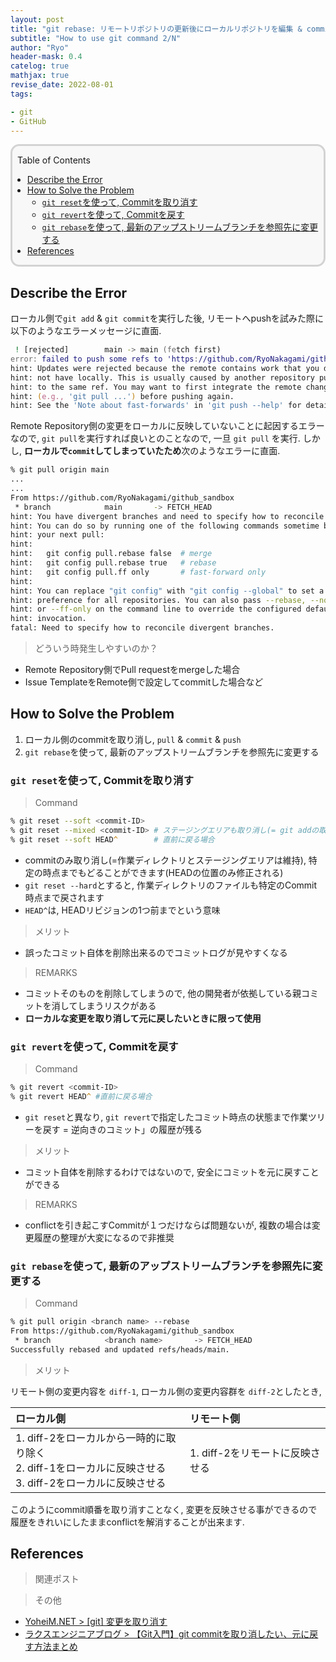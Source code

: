 ```yaml
---
layout: post
title: "git rebase: リモートリポジトリの更新後にローカルリポジトリを編集 & commitした場合のエラー対策"
subtitle: "How to use git command 2/N"
author: "Ryo"
header-mask: 0.4
catelog: true
mathjax: true
revise_date: 2022-08-01
tags:

- git
- GitHub
---
```


<div style='border-radius: 1em; border-style:solid; border-color:#D3D3D3; background-color:#F8F8F8'>

<p class="h4">&nbsp;&nbsp;Table of Contents</p>

<!-- START doctoc generated TOC please keep comment here to allow auto update -->
<!-- DON'T EDIT THIS SECTION, INSTEAD RE-RUN doctoc TO UPDATE -->

- [Describe the Error](#describe-the-error)
- [How to Solve the Problem](#how-to-solve-the-problem)
  - [`git reset`を使って, Commitを取り消す](#git-reset%E3%82%92%E4%BD%BF%E3%81%A3%E3%81%A6-commit%E3%82%92%E5%8F%96%E3%82%8A%E6%B6%88%E3%81%99)
  - [`git revert`を使って, Commitを戻す](#git-revert%E3%82%92%E4%BD%BF%E3%81%A3%E3%81%A6-commit%E3%82%92%E6%88%BB%E3%81%99)
  - [`git rebase`を使って, 最新のアップストリームブランチを参照先に変更する](#git-rebase%E3%82%92%E4%BD%BF%E3%81%A3%E3%81%A6-%E6%9C%80%E6%96%B0%E3%81%AE%E3%82%A2%E3%83%83%E3%83%97%E3%82%B9%E3%83%88%E3%83%AA%E3%83%BC%E3%83%A0%E3%83%96%E3%83%A9%E3%83%B3%E3%83%81%E3%82%92%E5%8F%82%E7%85%A7%E5%85%88%E3%81%AB%E5%A4%89%E6%9B%B4%E3%81%99%E3%82%8B)
- [References](#references)

<!-- END doctoc generated TOC please keep comment here to allow auto update -->


</div>

## Describe the Error

ローカル側で`git add` & `git commit`を実行した後, リモートへpushを試みた際に以下のようなエラーメッセージに直面.

```zsh
 ! [rejected]        main -> main (fetch first)
error: failed to push some refs to 'https://github.com/RyoNakagami/github_sandbox.git'
hint: Updates were rejected because the remote contains work that you do
hint: not have locally. This is usually caused by another repository pushing
hint: to the same ref. You may want to first integrate the remote changes
hint: (e.g., 'git pull ...') before pushing again.
hint: See the 'Note about fast-forwards' in 'git push --help' for details.
```

Remote Repository側の変更をローカルに反映していないことに起因するエラーなので, `git pull`を実行すれば良いとのことなので, 
一旦 `git pull` を実行. しかし, **ローカルで`commit`してしまっていたため**次のようなエラーに直面.

```zsh
% git pull origin main
...
...
From https://github.com/RyoNakagami/github_sandbox
 * branch            main       -> FETCH_HEAD
hint: You have divergent branches and need to specify how to reconcile them.
hint: You can do so by running one of the following commands sometime before
hint: your next pull:
hint: 
hint:   git config pull.rebase false  # merge
hint:   git config pull.rebase true   # rebase
hint:   git config pull.ff only       # fast-forward only
hint: 
hint: You can replace "git config" with "git config --global" to set a default
hint: preference for all repositories. You can also pass --rebase, --no-rebase,
hint: or --ff-only on the command line to override the configured default per
hint: invocation.
fatal: Need to specify how to reconcile divergent branches.
```

> どういう時発生しやすいのか？

- Remote Repository側でPull requestをmergeした場合
- Issue TemplateをRemote側で設定してcommitした場合など

## How to Solve the Problem

1. ローカル側のcommitを取り消し, `pull` & `commit` & `push`
2. `git rebase`を使って, 最新のアップストリームブランチを参照先に変更する


### `git reset`を使って, Commitを取り消す

> Command

```zsh
% git reset --soft <commit-ID>
% git reset --mixed <commit-ID> # ステージングエリアも取り消し(= git addの取り消し)
% git reset --soft HEAD^        # 直前に戻る場合
```

- commitのみ取り消し(=作業ディレクトリとステージングエリアは維持), 特定の時点までもどることができます(HEADの位置のみ修正される)
- `git reset --hard`とすると, 作業ディレクトリのファイルも特定のCommit時点まで戻されます
- `HEAD^`は, HEADリビジョンの1つ前までという意味

> メリット

- 誤ったコミット自体を削除出来るのでコミットログが見やすくなる

> REMARKS

- コミットそのものを削除してしまうので, 他の開発者が依拠している親コミットを消してしまうリスクがある
- **ローカルな変更を取り消して元に戻したいときに限って使用**


### `git revert`を使って, Commitを戻す

> Command

```zsh
% git revert <commit-ID>
% git revert HEAD^ #直前に戻る場合
```

- `git reset`と異なり, `git revert`で指定したコミット時点の状態まで作業ツリーを戻す = 逆向きのコミット」の履歴が残る

> メリット

- コミット自体を削除するわけではないので, 安全にコミットを元に戻すことができる

> REMARKS

- conflictを引き起こすCommitが１つだけならば問題ないが, 複数の場合は変更履歴の整理が大変になるので非推奨


### `git rebase`を使って, 最新のアップストリームブランチを参照先に変更する

> Command

```zsh
% git pull origin <branch name> --rebase
From https://github.com/RyoNakagami/github_sandbox
 * branch            <branch name>       -> FETCH_HEAD
Successfully rebased and updated refs/heads/main.
```

> メリット

リモート側の変更内容を `diff-1`, ローカル側の変更内容群を `diff-2`としたとき, 


**ローカル側**|**リモート側**
:---|:---
1. diff-2をローカルから一時的に取り除く<br>2. diff-1をローカルに反映させる<br>3. diff-2をローカルに反映させる|1. diff-2をリモートに反映させる

このようにcommit順番を取り消すことなく, 変更を反映させる事ができるので履歴をきれいにしたままconflictを解消することが出来ます.


## References

> 関連ポスト



> その他

- [YoheiM.NET > [git] 変更を取り消す](https://www.yoheim.net/blog.php?q=20140201)
- [ラクスエンジニアブログ > 【Git入門】git commitを取り消したい、元に戻す方法まとめ](https://tech-blog.rakus.co.jp/entry/20210528/git#reset%E3%81%A7%E3%82%B3%E3%83%9F%E3%83%83%E3%83%88%E3%82%92%E5%8F%96%E3%82%8A%E6%B6%88%E3%81%97%E3%81%A6%E3%81%AA%E3%81%8B%E3%81%A3%E3%81%9F%E3%81%93%E3%81%A8%E3%81%99%E3%82%8B)

